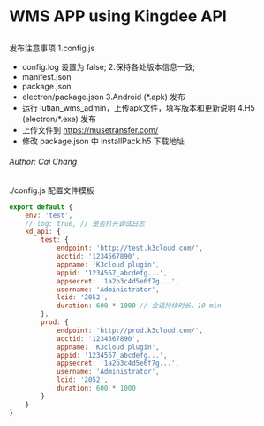 # WMS APP using Kingdee API
## 
### 
 发布注意事项
 1.config.js
   - config.log 设置为 false;
 2.保持各处版本信息一致;
   - manifest.json
   - package.json
   - electron/package.json
 3.Android (*.apk) 发布
   - 运行 lutian_wms_admin，上传apk文件，填写版本和更新说明
 4.H5 (electron/*.exe) 发布
   - 上传文件到 https://musetransfer.com/
   - 修改 package.json 中 installPack.h5 下载地址
#### 
###### Author: Cai Chang

./config.js 配置文件模板
```javascript
export default {
    env: 'test',
    // log: true, // 是否打开调试日志
    kd_api: {
        test: {
            endpoint: 'http://test.k3cloud.com/',
            acctid: '1234567890',
            appname: 'K3cloud plugin',
            appid: '1234567_abcdefg...',
            appsecret: '1a2b3c4d5e6f7g...',
            username: 'Administrator',
            lcid: '2052',
            duration: 600 * 1000 // 会话持续时长，10 min
        },
        prod: {
            endpoint: 'http://prod.k3cloud.com/',
            acctid: '1234567890',
            appname: 'K3cloud plugin',
            appid: '1234567_abcdefg...',
            appsecret: '1a2b3c4d5e6f7g...',
            username: 'Administrator',
            lcid: '2052',
            duration: 600 * 1000
        }
    }
}
```
